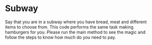 # Subway
Say that you are in a subway where you have bread, meat and different items to choose from. This code performs the same task making hamburgers for you. Please run the main method to see the magic and follow the steps to know how much do you need to pay.
